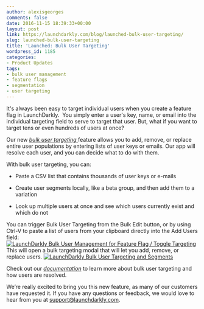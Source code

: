 ```yaml
---
author: alexisgeorges
comments: false
date: 2016-11-15 18:39:33+00:00
layout: post
link: https://launchdarkly.com/blog/launched-bulk-user-targeting/
slug: launched-bulk-user-targeting
title: 'Launched: Bulk User Targeting'
wordpress_id: 1185
categories:
- Product Updates
tags:
- bulk user management
- feature flags
- segmentation
- user targeting
---
```


It's always been easy to target individual users when you create a feature flag in LaunchDarkly.  You simply enter a user's key, name, or email into the individual targeting field to serve to target that user. But, what if you want to target tens or even hundreds of users at once?

Our new [_bulk user targeting_ ](http://docs.launchdarkly.com/docs/targeting-users#bulk-user-targeting)feature allows you to add, remove, or replace entire user populations by entering lists of user keys or emails. Our app will resolve each user, and you can decide what to do with them.

With bulk user targeting, you can:



 	
  * Paste a CSV list that contains thousands of user keys or e-mails

 	
  * Create user segments locally, like a beta group, and then add them to a variation

 	
  * Look up multiple users at once and see which users currently exist and which do not


You can trigger Bulk User Targeting from the Bulk Edit button, or by using Ctrl-V to paste a list of users from your clipboard directly into the Add Users field:
[![LaunchDarkly Bulk User Management for Feature Flag / Toggle Targeting](https://blog.launchdarkly.com/wp-content/uploads/2016/11/bulk_targeting.jpg)](https://blog.launchdarkly.com/wp-content/uploads/2016/11/bulk_targeting.jpg)
This will open a bulk targeting modal that will let you add, remove, or replace users.
[![LaunchDarkly Bulk User Targeting and Segments](https://blog.launchdarkly.com/wp-content/uploads/2016/11/bulkss.png)](https://blog.launchdarkly.com/wp-content/uploads/2016/11/bulkss.png)

Check out our _[documentation](http://docs.launchdarkly.com/docs/targeting-users#bulk-user-targeting)_ to learn more about bulk user targeting and how users are resolved.

We’re really excited to bring you this new feature, as many of our customers have requested it. If you have any questions or feedback, we would love to hear from you at [support@launchdarkly.com](mailto:support@launchdarkly.com).
